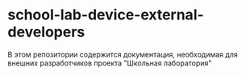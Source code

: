 # school-lab-device-external-developers
В этом репозитории содержится документация, необходимая для внешних разработчиков проекта "Школьная лаборатория"
